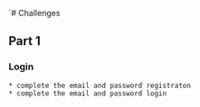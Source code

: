 `#  Challenges

## Part 1

### Login
    * complete the email and password registraton
    * complete the email and password login



